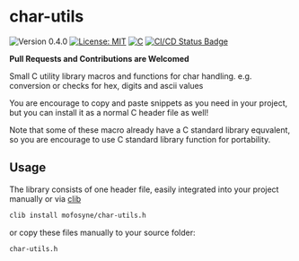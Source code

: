 # char-utils

<versionBadge>![Version 0.4.0](https://img.shields.io/badge/version-0.4.0-blue.svg)</versionBadge>
[![License: MIT](https://img.shields.io/badge/License-MIT-yellow.svg)](https://opensource.org/licenses/MIT)
[![C](https://img.shields.io/badge/Language-C-blue.svg)](https://en.wikipedia.org/wiki/C_(programming_language))
[![CI/CD Status Badge](https://github.com/mofosyne/char-utils/actions/workflows/ci.yml/badge.svg)](https://github.com/mofosyne/char-utils/actions)

**Pull Requests and Contributions are Welcomed**

Small C utility library macros and functions for char handling.
e.g. conversion or checks for hex, digits and ascii values

You are encourage to copy and paste snippets as you need in your project,
but you can install it as a normal C header file as well!

Note that some of these macro already have a C standard library equvalent,
so you are encourage to use C standard library function for portability.

## Usage

The library consists of one header file, easily integrated into your project manually or via [clib](https://github.com/clibs/clib)

```bash
clib install mofosyne/char-utils.h
```

or copy these files manually to your source folder:

```bash
char-utils.h
```
